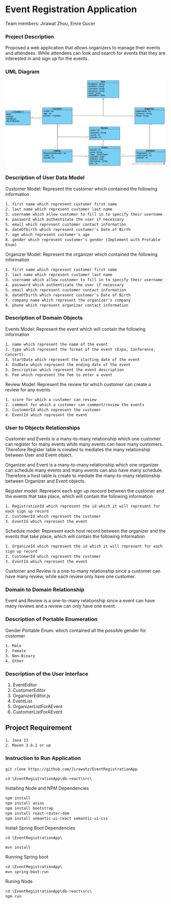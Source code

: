 Event Registration Application
==
Team members: Jirawat Zhou, Emre Gucer

### Project Description
Proposed a web application that allows organizers to manage their events and attendees. While attendees can look and search for events that they are interested in and sign up for the events.

### UML Diagram
![alt text](ProjectUML.jpg)

### Description of User Data Model
Customer Model: Represent the customer which contained the following information
```
1. first name which represent customer first name
2. last name which represent customer last name
3. username which allow customer to fill in to specify their username
4. password which authenticate the user if necessary
5. email which represent customer contact information
6. dateOfbirth which represent customer's Date of Birth
7. age which represent customer's age
8. gender which represent customer's gender (Implement with Protable Enum)
```

Organizer Model: Represent the organizer which contained the following information
```
1. first name which represent customer first name
2. last name which represent customer last name
3. username which allow customer to fill in to specify their username
4. password which authenticate the user if necessary
5. email which represent customer contact information
6. dateOfbirth which represent customer's Date of Birth
7. company name which represent the organizer's company
8. phone which represent organizer contact information
```

### Description of Domain Objects

Events Model: Represent the event which will contain the following information
```
1. name which represent the name of the event
2. type which represent the format of the event (Expo, Conference, Concert).
3. StartDate which represent the starting date of the event
4. EndDate which represent the ending date of the event
5. Description which represent the event description
6. Fee which represent the fee to enter a event
```

Review Model: Represent the review for which customer can create a review for any events
```
1. score for which a customer can review
2. comment for which a customer can comment/review the events
3. CustomerId which represent the customer
4. EventId which represent the event
```

### User to Objects Relationships
Customer and Events is a many-to-many relationship which one customer can register for many events 
while many events can have many customers. Therefore Register table is created to mediates the many relationship between User and Event object.

Organizer and Event is a many-to-many relationship which one organizer can schedule many events and many events can also have many schedule. Therefore a host table is create to mediate the many-to-many relationship between Organizer and Event objects.

Register model: Represent each sign up reocord between the customer and the events that take place, which will contain the following information
```
1. RegistrationId which represent the id which it will represent for each sign up record
2. CustomerId which represent the customer
3. EventId which represent the event
```

Schedule model: Represent each host record between the organizer and the events that take place, which will contain the following information
```
1. OrganizeId which represent the id which it will represent for each sign up record
2. CustomerId which represent the customer
3. EventId which represent the event
```
Customer and Review is a one-to-many relationship since a customer can have many review, while each review only have one customer.
### Domain to Domain Relationship
Event and Review is a one-to-many relationship since a event can have many reviews and a review can only have one event.  

### Description of Portable Enumeration
Gender Portable Enum: which contained all the possible gender for customer
```
1. Male
2. Female
3. Non-Binary
4. Other
```

### Description of the User Interface
1. EventEditor
2. CustomerEditor
3. OrganizerEditor.js
4. EventList
5. OrganizerListForAEvent
6. CustomerListForAEvent


## Project Requirement
```
1. Java 13
2. Maven 3.8.1 or up
```

### Instruction to Run Application
```
git clone https://github.com/Jirawatz/EventRegistrationApp
```

```
cd \EventRegistrationApp\db-react\src\
```
Installing Node and NPM Dependencies

```
npm install
npm install axios
npm install bootstrap
npm install react-router-dom
npm install semantic-ui-react semantic-ui-css
```

Install Spring Boot Dependencies
```
cd \EventRegistrationApp\
```
```
mvn install
```
Running Spring boot
```
cd \EventRegistrationApp\
mvn spring-boot:run
```
Runing Node
```
cd \EventRegistrationApp\db-react\src\
npm run
```
